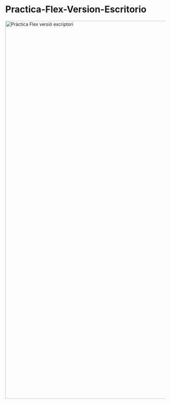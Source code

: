 # Practica-Flex-Version-Escritorio
[
<img width="1184" alt="Pràctica Flex versió excriptori" src="https://user-images.githubusercontent.com/72544391/111163544-7a1cce80-859d-11eb-980e-e42bd8d6a42e.png">
](url)
